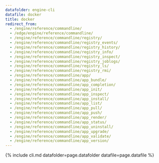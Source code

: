 ```yaml
---
datafolder: engine-cli
datafile: docker
title: docker
redirect_from:
  - /engine/reference/commandline/
  - /edge/engine/reference/commandline/
  - /engine/reference/commandline/registry/
  - /engine/reference/commandline/registry_events/
  - /engine/reference/commandline/registry_history/
  - /engine/reference/commandline/registry_info/
  - /engine/reference/commandline/registry_inspect/
  - /engine/reference/commandline/registry_joblogs/
  - /engine/reference/commandline/registry_ls/
  - /engine/reference/commandline/registry_rmi/
  - /engine/reference/commandline/app/
  - /engine/reference/commandline/app_bundle/
  - /engine/reference/commandline/app_completion/
  - /engine/reference/commandline/app_init/
  - /engine/reference/commandline/app_inspect/
  - /engine/reference/commandline/app_install/
  - /engine/reference/commandline/app_list/
  - /engine/reference/commandline/app_pull/
  - /engine/reference/commandline/app_push/
  - /engine/reference/commandline/app_render/
  - /engine/reference/commandline/app_status/
  - /engine/reference/commandline/app_uninstall/
  - /engine/reference/commandline/app_upgrade/
  - /engine/reference/commandline/app_validate/
  - /engine/reference/commandline/app_version/
---
```

<!--
This page is automatically generated from Docker's source code. If you want to
suggest a change to the text that appears here, open a ticket or pull request
in the source repository on GitHub:

https://github.com/docker/cli
-->

{% include cli.md datafolder=page.datafolder datafile=page.datafile %}
